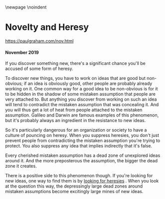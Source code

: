 \newpage
\noindent

Novelty and Heresy
==================


  

<https://paulgraham.com/nov.html>
  

#### November 2019


  

  

 If you discover something new, there's a significant chance you'll be
accused of some form of heresy.
   

  

 To discover new things, you have
to work on ideas that are good but non\-obvious; if an idea is
obviously good, other people are probably already working on it.
One common way for a good idea to be non\-obvious is for it to be hidden in the
shadow of some mistaken assumption that people are very attached to.
But anything you discover from working on such an idea will tend to
contradict the mistaken assumption that was concealing it. And you
will thus get a lot of heat from people attached to the mistaken
assumption. Galileo and Darwin are famous examples of this phenomenon,
but it's probably always an ingredient in the resistance to new
ideas.
   

  

 So it's particularly dangerous for an organization or society to
have a culture of pouncing on heresy. When you suppress heresies,
you don't just prevent people from contradicting the mistaken
assumption you're trying to protect. You also suppress any idea
that implies indirectly that it's false.
   

  

 Every cherished mistaken assumption has
a dead zone of unexplored ideas around it. And the more preposterous
the assumption, the bigger the dead zone it creates.
   

  

 There is a positive side to this phenomenon though. If you're
looking for new ideas, one way to find them is by
 [looking for
heresies](https://paulgraham.com/say.html)
 . When you look at the question this way, the depressingly
large dead zones around mistaken assumptions become excitingly large
mines of new ideas.
   

  

  

  

  

  


